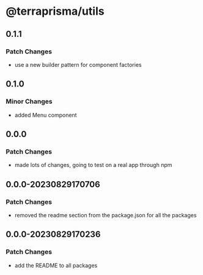 # @terraprisma/utils

## 0.1.1

### Patch Changes

- use a new builder pattern for component factories

## 0.1.0

### Minor Changes

- added Menu component

## 0.0.0

### Patch Changes

- made lots of changes, going to test on a real app through npm

## 0.0.0-20230829170706

### Patch Changes

- removed the readme section from the package.json for all the packages

## 0.0.0-20230829170236

### Patch Changes

- add the README to all packages
